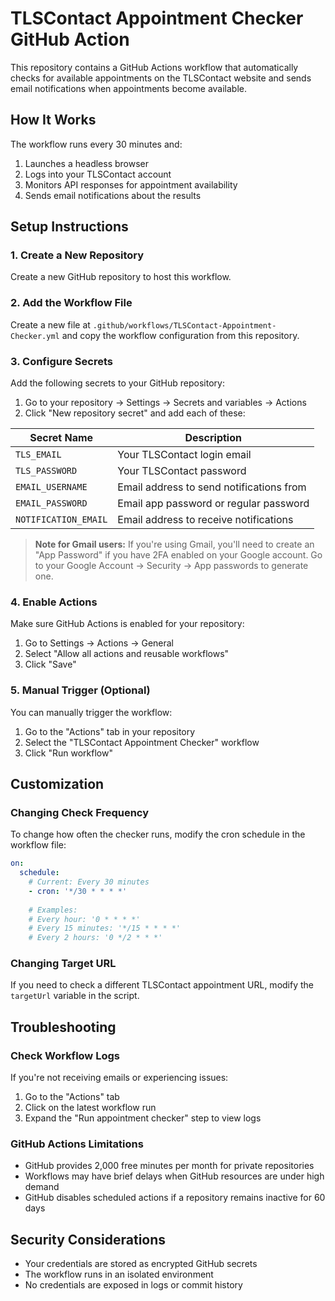 # TLSContact Appointment Checker GitHub Action

This repository contains a GitHub Actions workflow that automatically checks for available appointments on the TLSContact website and sends email notifications when appointments become available.

## How It Works

The workflow runs every 30 minutes and:
1. Launches a headless browser
2. Logs into your TLSContact account 
3. Monitors API responses for appointment availability
4. Sends email notifications about the results

## Setup Instructions

### 1. Create a New Repository

Create a new GitHub repository to host this workflow.

### 2. Add the Workflow File

Create a new file at `.github/workflows/TLSContact-Appointment-Checker.yml` and copy the workflow configuration from this repository.

### 3. Configure Secrets

Add the following secrets to your GitHub repository:

1. Go to your repository → Settings → Secrets and variables → Actions
2. Click "New repository secret" and add each of these:

| Secret Name      | Description                              |
|------------------|------------------------------------------|
| `TLS_EMAIL`      | Your TLSContact login email              |
| `TLS_PASSWORD`   | Your TLSContact password                 |
| `EMAIL_USERNAME`     | Email address to send notifications from |
| `EMAIL_PASSWORD`     | Email app password or regular password   |
| `NOTIFICATION_EMAIL`| Email address to receive notifications   |

> **Note for Gmail users:** If you're using Gmail, you'll need to create an "App Password" if you have 2FA enabled on your Google account. Go to your Google Account → Security → App passwords to generate one.

### 4. Enable Actions

Make sure GitHub Actions is enabled for your repository:
1. Go to Settings → Actions → General
2. Select "Allow all actions and reusable workflows"
3. Click "Save"

### 5. Manual Trigger (Optional)

You can manually trigger the workflow:
1. Go to the "Actions" tab in your repository
2. Select the "TLSContact Appointment Checker" workflow
3. Click "Run workflow"

## Customization

### Changing Check Frequency

To change how often the checker runs, modify the cron schedule in the workflow file:

```yaml
on:
  schedule:
    # Current: Every 30 minutes
    - cron: '*/30 * * * *'
    
    # Examples:
    # Every hour: '0 * * * *'
    # Every 15 minutes: '*/15 * * * *'
    # Every 2 hours: '0 */2 * * *'
```

### Changing Target URL

If you need to check a different TLSContact appointment URL, modify the `targetUrl` variable in the script.

## Troubleshooting

### Check Workflow Logs

If you're not receiving emails or experiencing issues:
1. Go to the "Actions" tab
2. Click on the latest workflow run
3. Expand the "Run appointment checker" step to view logs

### GitHub Actions Limitations

- GitHub provides 2,000 free minutes per month for private repositories
- Workflows may have brief delays when GitHub resources are under high demand
- GitHub disables scheduled actions if a repository remains inactive for 60 days

## Security Considerations

- Your credentials are stored as encrypted GitHub secrets
- The workflow runs in an isolated environment
- No credentials are exposed in logs or commit history
